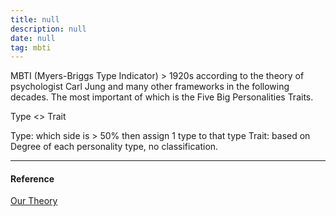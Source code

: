 ```yaml
---
title: null
description: null
date: null
tag: mbti
---
```


MBTI (Myers-Briggs Type Indicator) > 1920s according to the theory of psychologist Carl Jung and many other frameworks in the following decades. The most important of which is the Five Big Personalities Traits.

Type <> Trait

Type: which side is > 50% then assign 1 type to that type Trait: based on Degree of each personality type, no classification.

---

#### Reference

[Our Theory](https://www.16personalities.com/articles/our-theory)
